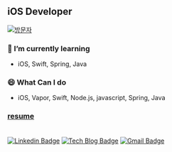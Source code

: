 
  ## iOS Developer

  <div align="left">
  
  [![방문자](https://hits.seeyoufarm.com/api/count/incr/badge.svg?url=https%3A%2F%2Fgithub.com%2F5anniversary%2Fhit-counter)](https://hits.seeyoufarm.com)

  </div>
  
<!--  ![Anurag's github stats](https://github-readme-stats.vercel.app/api?username=5anniversary&count_private=true) -->
  ### 🌱 I’m currently learning
  - iOS, Swift, Spring, Java
  
  ### 😄 What Can I do
  - iOS, Vapor, Swift, Node.js, javascript, Spring, Java
  
  
  ### [resume](https://resume.5anniversary.dev) <br/><br/>
  [![Linkedin Badge](https://img.shields.io/badge/-LinkedIn-blue?style=flat-square&logo=Linkedin&logoColor=white&link=https://www.linkedin.com/in/준현-오-31b41117b//)](https://www.linkedin.com/in/준현-오-31b41117b//) [![Tech Blog Badge](http://img.shields.io/badge/-Tech%20blog-black?style=flat-square&logo=github&link=https://blog.5anniversary.dev/)](https://blog.5anniversary.dev/) [![Gmail Badge](https://img.shields.io/badge/Gmail-d14836?style=flat-square&logo=Gmail&logoColor=white&link=mailto:oh.junhyeon95@gmail.com)](mailto:oh.junhyeon95@gmail.com)

  
<!--
**5anniversary/5anniversary** is a ✨ _special_ ✨ repository because its `README.md` (this file) appears on your GitHub profile.

Here are some ideas to get you started:

- 🔭 I’m currently working on ...
- 🌱 I’m currently learning ...
- 👯 I’m looking to collaborate on ...
- 🤔 I’m looking for help with ...
- 💬 Ask me about ...
- 📫 How to reach me: ...
- 😄 Pronouns: ...
- ⚡ Fun fact: ...
-->
